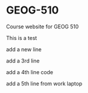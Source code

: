 # GEOG-510
Course website for GEOG 510

This is a test

add a new line

add a 3rd line

add a 4th line code

add a 5th line from work laptop
